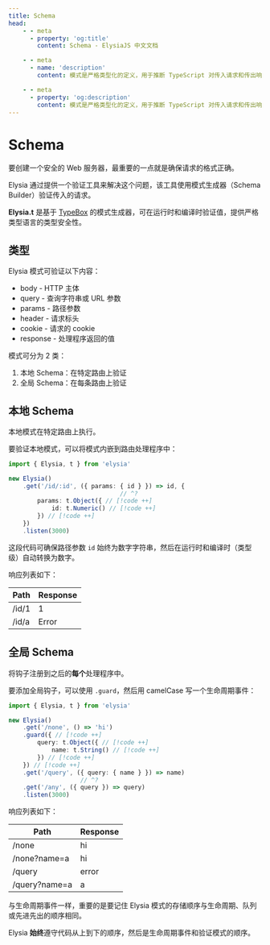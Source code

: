 ```yaml
---
title: Schema
head:
    - - meta
      - property: 'og:title'
        content: Schema - ElysiaJS 中文文档

    - - meta
      - name: 'description'
        content: 模式是严格类型化的定义，用于推断 TypeScript 对传入请求和传出响应的类型和数据验证。Elysia 的模式验证基于 Sinclair 的 TypeBox，这是一个用于数据验证的 TypeScript 库。

    - - meta
      - property: 'og:description'
        content: 模式是严格类型化的定义，用于推断 TypeScript 对传入请求和传出响应的类型和数据验证。Elysia 的模式验证基于 Sinclair 的 TypeBox，这是一个用于数据验证的 TypeScript 库。
---
```


<script setup>
import Playground from '../../components/nearl/playground.vue'
import { Elysia, t, ValidationError } from 'elysia'

const demo1 = new Elysia()
    .get('/id/1', 1)
	.get('/id/a', () => {
		throw new ValidationError(
			'params',
			t.Object({
				id: t.Numeric()
			}),
			{
				id: 'a'
			}
		)
	})

const demo2 = new Elysia()
    .get('/none', () => 'hi')
    .guard({ 
        query: t.Object({ 
            name: t.String() 
        }) 
    }) 
    .get('/query', ({ query: { name } }) => name)
    .get('/any', ({ query }) => query)
</script>

# Schema

要创建一个安全的 Web 服务器，最重要的一点就是确保请求的格式正确。

Elysia 通过提供一个验证工具来解决这个问题，该工具使用模式生成器（Schema Builder）验证传入的请求。

**Elysia.t** 是基于 [TypeBox](https://github.com/sinclairzx81/typebox) 的模式生成器，可在运行时和编译时验证值，提供严格类型语言的类型安全性。

## 类型

Elysia 模式可验证以下内容：

-   body - HTTP 主体
-   query - 查询字符串或 URL 参数
-   params - 路径参数
-   header - 请求标头
-   cookie - 请求的 cookie
-   response - 处理程序返回的值

模式可分为 2 类：

1. 本地 Schema：在特定路由上验证
2. 全局 Schema：在每条路由上验证

## 本地 Schema

本地模式在特定路由上执行。

要验证本地模式，可以将模式内嵌到路由处理程序中：

```typescript twoslash
import { Elysia, t } from 'elysia'

new Elysia()
    .get('/id/:id', ({ params: { id } }) => id, {
                               // ^?
        params: t.Object({ // [!code ++]
            id: t.Numeric() // [!code ++]
        }) // [!code ++]
    })
    .listen(3000)
```

<Playground :elysia="demo1" />

这段代码可确保路径参数 `id` 始终为数字字符串，然后在运行时和编译时（类型级）自动转换为数字。

响应列表如下：

| Path  | Response |
| ----- | -------- |
| /id/1 | 1        |
| /id/a | Error    |

## 全局 Schema

将钩子注册到之后的**每个**处理程序中。

要添加全局钩子，可以使用 `.guard`，然后用 camelCase 写一个生命周期事件：

```typescript twoslash
import { Elysia, t } from 'elysia'

new Elysia()
    .get('/none', () => 'hi')
    .guard({ // [!code ++]
        query: t.Object({ // [!code ++]
            name: t.String() // [!code ++]
        }) // [!code ++]
    }) // [!code ++]
    .get('/query', ({ query: { name } }) => name)
                    // ^?
    .get('/any', ({ query }) => query)
    .listen(3000)
```

<Playground
    :elysia="demo2"
    :mock="{
        '/query': {
            GET: 'Elysia'
        },
        '/any': {
            GET: JSON.stringify({ name: 'Elysia', race: 'Elf' })
        },
    }" 
/>

响应列表如下：

| Path          | Response |
| ------------- | -------- |
| /none         | hi       |
| /none?name=a  | hi       |
| /query        | error    |
| /query?name=a | a        |

与生命周期事件一样，重要的是要记住 Elysia 模式的存储顺序与生命周期、队列或先进先出的顺序相同。

Elysia **始终**遵守代码从上到下的顺序，然后是生命周期事件和验证模式的顺序。
